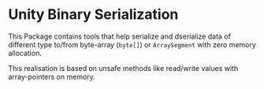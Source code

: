# Unity Binary Serialization

This Package contains tools that help serialize and dserialize data of different type to/from byte-array (`byte[]`) or `ArraySegment` with zero memory allocation.

This realisation is based on unsafe methods like read/write values with array-pointers on memory.
